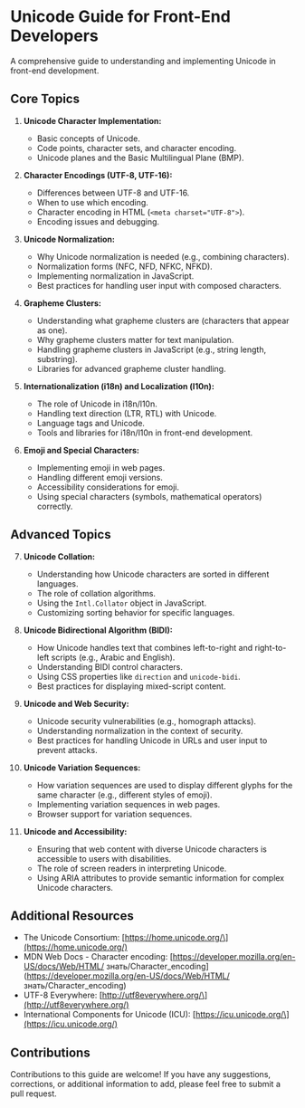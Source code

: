 # Unicode Guide for Front-End Developers

A comprehensive guide to understanding and implementing Unicode in front-end development.

## Core Topics

1.  **Unicode Character Implementation:**
    * Basic concepts of Unicode.
    * Code points, character sets, and character encoding.
    * Unicode planes and the Basic Multilingual Plane (BMP).

2.  **Character Encodings (UTF-8, UTF-16):**
    * Differences between UTF-8 and UTF-16.
    * When to use which encoding.
    * Character encoding in HTML (`<meta charset="UTF-8">`).
    * Encoding issues and debugging.

3.  **Unicode Normalization:**
    * Why Unicode normalization is needed (e.g., combining characters).
    * Normalization forms (NFC, NFD, NFKC, NFKD).
    * Implementing normalization in JavaScript.
    * Best practices for handling user input with composed characters.

4.  **Grapheme Clusters:**
    * Understanding what grapheme clusters are (characters that appear as one).
    * Why grapheme clusters matter for text manipulation.
    * Handling grapheme clusters in JavaScript (e.g., string length, substring).
    * Libraries for advanced grapheme cluster handling.

5.  **Internationalization (i18n) and Localization (l10n):**
    * The role of Unicode in i18n/l10n.
    * Handling text direction (LTR, RTL) with Unicode.
    * Language tags and Unicode.
    * Tools and libraries for i18n/l10n in front-end development.

6.  **Emoji and Special Characters:**
    * Implementing emoji in web pages.
    * Handling different emoji versions.
    * Accessibility considerations for emoji.
    * Using special characters (symbols, mathematical operators) correctly.

## Advanced Topics

7.  **Unicode Collation:**
    * Understanding how Unicode characters are sorted in different languages.
    * The role of collation algorithms.
    * Using the `Intl.Collator` object in JavaScript.
    * Customizing sorting behavior for specific languages.

8.  **Unicode Bidirectional Algorithm (BIDI):**
    * How Unicode handles text that combines left-to-right and right-to-left scripts (e.g., Arabic and English).
    * Understanding BIDI control characters.
    * Using CSS properties like `direction` and `unicode-bidi`.
    * Best practices for displaying mixed-script content.

9.  **Unicode and Web Security:**
    * Unicode security vulnerabilities (e.g., homograph attacks).
    * Understanding normalization in the context of security.
    * Best practices for handling Unicode in URLs and user input to prevent attacks.

10. **Unicode Variation Sequences:**
    * How variation sequences are used to display different glyphs for the same character (e.g., different styles of emoji).
    * Implementing variation sequences in web pages.
    * Browser support for variation sequences.

11. **Unicode and Accessibility:**
    * Ensuring that web content with diverse Unicode characters is accessible to users with disabilities.
    * The role of screen readers in interpreting Unicode.
    * Using ARIA attributes to provide semantic information for complex Unicode characters.

## Additional Resources

* The Unicode Consortium: \[https://home.unicode.org/\](https://home.unicode.org/)
* MDN Web Docs - Character encoding: \[https://developer.mozilla.org/en-US/docs/Web/HTML/ знать/Character\_encoding\](https://developer.mozilla.org/en-US/docs/Web/HTML/ знать/Character_encoding)
* UTF-8 Everywhere: \[http://utf8everywhere.org/\](http://utf8everywhere.org/)
* International Components for Unicode (ICU): \[https://icu.unicode.org/\](https://icu.unicode.org/)

## Contributions

Contributions to this guide are welcome! If you have any suggestions, corrections, or additional information to add, please feel free to submit a pull request.
